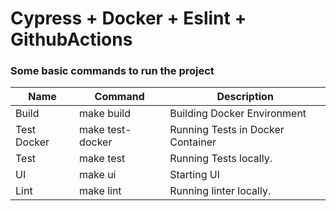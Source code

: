 # Cypress + Docker + Eslint + GithubActions




### Some basic commands to run the project

| Name        | Command          | Description                       |
| ----------- | ---------------- | --------------------------------- |
| Build       | make build       | Building Docker Environment       |
| Test Docker | make test-docker | Running Tests in Docker Container |
| Test        | make test        | Running Tests locally.            |
| UI          | make ui          | Starting UI                       |
| Lint        | make lint        | Running linter locally.           |